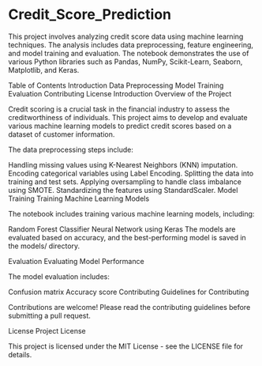 # Credit_Score_Prediction

This project involves analyzing credit score data using machine learning techniques. The analysis includes data preprocessing, feature engineering, and model training and evaluation. The notebook demonstrates the use of various Python libraries such as Pandas, NumPy, Scikit-Learn, Seaborn, Matplotlib, and Keras.

Table of Contents
Introduction
Data Preprocessing
Model Training
Evaluation
Contributing
License
Introduction
Overview of the Project

Credit scoring is a crucial task in the financial industry to assess the creditworthiness of individuals. This project aims to develop and evaluate various machine learning models to predict credit scores based on a dataset of customer information.

The data preprocessing steps include:

Handling missing values using K-Nearest Neighbors (KNN) imputation.
Encoding categorical variables using Label Encoding.
Splitting the data into training and test sets.
Applying oversampling to handle class imbalance using SMOTE.
Standardizing the features using StandardScaler.
Model Training
Training Machine Learning Models

The notebook includes training various machine learning models, including:

Random Forest Classifier
Neural Network using Keras
The models are evaluated based on accuracy, and the best-performing model is saved in the models/ directory.

Evaluation
Evaluating Model Performance

The model evaluation includes:

Confusion matrix
Accuracy score
Contributing
Guidelines for Contributing

Contributions are welcome! Please read the contributing guidelines before submitting a pull request.

License
Project License

This project is licensed under the MIT License - see the LICENSE file for details.
